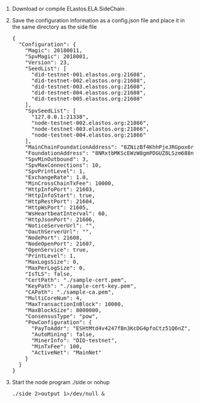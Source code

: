 <article class="markdown-body entry-content" itemprop="text"><ol>
<li>
<p>Download or compile ELastos.ELA.SideChain</p>
</li>
<li>
<p>Save the configuration information as a config.json file and place it in the same directory as the side file</p>
<div class="highlight highlight-source-json"><pre>{
  <span class="pl-s"><span class="pl-pds">"</span>Configuration<span class="pl-pds">"</span></span>: {
    <span class="pl-s"><span class="pl-pds">"</span>Magic<span class="pl-pds">"</span></span>: <span class="pl-c1">20180011</span>,
    <span class="pl-s"><span class="pl-pds">"</span>SpvMagic<span class="pl-pds">"</span></span>: <span class="pl-c1">2018001</span>,
    <span class="pl-s"><span class="pl-pds">"</span>Version<span class="pl-pds">"</span></span>: <span class="pl-c1">23</span>,
    <span class="pl-s"><span class="pl-pds">"</span>SeedList<span class="pl-pds">"</span></span>: [
      <span class="pl-s"><span class="pl-pds">"</span>did-testnet-001.elastos.org:21608<span class="pl-pds">"</span></span>,
      <span class="pl-s"><span class="pl-pds">"</span>did-testnet-002.elastos.org:21608<span class="pl-pds">"</span></span>,
      <span class="pl-s"><span class="pl-pds">"</span>did-testnet-003.elastos.org:21608<span class="pl-pds">"</span></span>,
      <span class="pl-s"><span class="pl-pds">"</span>did-testnet-004.elastos.org:21608<span class="pl-pds">"</span></span>,
      <span class="pl-s"><span class="pl-pds">"</span>did-testnet-005.elastos.org:21608<span class="pl-pds">"</span></span>
    ],
    <span class="pl-s"><span class="pl-pds">"</span>SpvSeedList<span class="pl-pds">"</span></span>: [
      <span class="pl-s"><span class="pl-pds">"</span>127.0.0.1:21338<span class="pl-pds">"</span></span>,
      <span class="pl-s"><span class="pl-pds">"</span>node-testnet-002.elastos.org:21866<span class="pl-pds">"</span></span>,
      <span class="pl-s"><span class="pl-pds">"</span>node-testnet-003.elastos.org:21866<span class="pl-pds">"</span></span>,
      <span class="pl-s"><span class="pl-pds">"</span>node-testnet-004.elastos.org:21866<span class="pl-pds">"</span></span>
    ],
    <span class="pl-s"><span class="pl-pds">"</span>MainChainFoundationAddress<span class="pl-pds">"</span></span>: <span class="pl-s"><span class="pl-pds">"</span>8ZNizBf4KhhPjeJRGpox6rPcHE5Np6tFx3<span class="pl-pds">"</span></span>,
    <span class="pl-s"><span class="pl-pds">"</span>FoundationAddress<span class="pl-pds">"</span></span>: <span class="pl-s"><span class="pl-pds">"</span>8NRxtbMKScEWzW8gmPDGUZ8LSzm688nkZZ<span class="pl-pds">"</span></span>,
    <span class="pl-s"><span class="pl-pds">"</span>SpvMinOutbound<span class="pl-pds">"</span></span>: <span class="pl-c1">3</span>,
    <span class="pl-s"><span class="pl-pds">"</span>SpvMaxConnections<span class="pl-pds">"</span></span>: <span class="pl-c1">10</span>,
    <span class="pl-s"><span class="pl-pds">"</span>SpvPrintLevel<span class="pl-pds">"</span></span>: <span class="pl-c1">1</span>,
    <span class="pl-s"><span class="pl-pds">"</span>ExchangeRate<span class="pl-pds">"</span></span>: <span class="pl-c1">1.0</span>,
    <span class="pl-s"><span class="pl-pds">"</span>MinCrossChainTxFee<span class="pl-pds">"</span></span>: <span class="pl-c1">10000</span>,
    <span class="pl-s"><span class="pl-pds">"</span>HttpInfoPort<span class="pl-pds">"</span></span>: <span class="pl-c1">21603</span>,
    <span class="pl-s"><span class="pl-pds">"</span>HttpInfoStart<span class="pl-pds">"</span></span>: <span class="pl-c1">true</span>,
    <span class="pl-s"><span class="pl-pds">"</span>HttpRestPort<span class="pl-pds">"</span></span>: <span class="pl-c1">21604</span>,
    <span class="pl-s"><span class="pl-pds">"</span>HttpWsPort<span class="pl-pds">"</span></span>: <span class="pl-c1">21605</span>,
    <span class="pl-s"><span class="pl-pds">"</span>WsHeartbeatInterval<span class="pl-pds">"</span></span>: <span class="pl-c1">60</span>,
    <span class="pl-s"><span class="pl-pds">"</span>HttpJsonPort<span class="pl-pds">"</span></span>: <span class="pl-c1">21606</span>,
    <span class="pl-s"><span class="pl-pds">"</span>NoticeServerUrl<span class="pl-pds">"</span></span>: <span class="pl-s"><span class="pl-pds">"</span><span class="pl-pds">"</span></span>,
    <span class="pl-s"><span class="pl-pds">"</span>OauthServerUrl<span class="pl-pds">"</span></span>: <span class="pl-s"><span class="pl-pds">"</span><span class="pl-pds">"</span></span>,
    <span class="pl-s"><span class="pl-pds">"</span>NodePort<span class="pl-pds">"</span></span>: <span class="pl-c1">21608</span>,
    <span class="pl-s"><span class="pl-pds">"</span>NodeOpenPort<span class="pl-pds">"</span></span>: <span class="pl-c1">21607</span>,
    <span class="pl-s"><span class="pl-pds">"</span>OpenService<span class="pl-pds">"</span></span>: <span class="pl-c1">true</span>,
    <span class="pl-s"><span class="pl-pds">"</span>PrintLevel<span class="pl-pds">"</span></span>: <span class="pl-c1">1</span>,
    <span class="pl-s"><span class="pl-pds">"</span>MaxLogsSize<span class="pl-pds">"</span></span>: <span class="pl-c1">0</span>,
    <span class="pl-s"><span class="pl-pds">"</span>MaxPerLogSize<span class="pl-pds">"</span></span>: <span class="pl-c1">0</span>,
    <span class="pl-s"><span class="pl-pds">"</span>IsTLS<span class="pl-pds">"</span></span>: <span class="pl-c1">false</span>,
    <span class="pl-s"><span class="pl-pds">"</span>CertPath<span class="pl-pds">"</span></span>: <span class="pl-s"><span class="pl-pds">"</span>./sample-cert.pem<span class="pl-pds">"</span></span>,
    <span class="pl-s"><span class="pl-pds">"</span>KeyPath<span class="pl-pds">"</span></span>: <span class="pl-s"><span class="pl-pds">"</span>./sample-cert-key.pem<span class="pl-pds">"</span></span>,
    <span class="pl-s"><span class="pl-pds">"</span>CAPath<span class="pl-pds">"</span></span>: <span class="pl-s"><span class="pl-pds">"</span>./sample-ca.pem<span class="pl-pds">"</span></span>,
    <span class="pl-s"><span class="pl-pds">"</span>MultiCoreNum<span class="pl-pds">"</span></span>: <span class="pl-c1">4</span>,
    <span class="pl-s"><span class="pl-pds">"</span>MaxTransactionInBlock<span class="pl-pds">"</span></span>: <span class="pl-c1">10000</span>,
    <span class="pl-s"><span class="pl-pds">"</span>MaxBlockSize<span class="pl-pds">"</span></span>: <span class="pl-c1">8000000</span>,
    <span class="pl-s"><span class="pl-pds">"</span>ConsensusType<span class="pl-pds">"</span></span>: <span class="pl-s"><span class="pl-pds">"</span>pow<span class="pl-pds">"</span></span>,
    <span class="pl-s"><span class="pl-pds">"</span>PowConfiguration<span class="pl-pds">"</span></span>: {
      <span class="pl-s"><span class="pl-pds">"</span>PayToAddr<span class="pl-pds">"</span></span>: <span class="pl-s"><span class="pl-pds">"</span>ESHtMtd4v4247fBn3KcDG4pfoCtz51Q6nZ<span class="pl-pds">"</span></span>,
      <span class="pl-s"><span class="pl-pds">"</span>AutoMining<span class="pl-pds">"</span></span>: <span class="pl-c1">false</span>,
      <span class="pl-s"><span class="pl-pds">"</span>MinerInfo<span class="pl-pds">"</span></span>: <span class="pl-s"><span class="pl-pds">"</span>DID-testnet<span class="pl-pds">"</span></span>,
      <span class="pl-s"><span class="pl-pds">"</span>MinTxFee<span class="pl-pds">"</span></span>: <span class="pl-c1">100</span>,
      <span class="pl-s"><span class="pl-pds">"</span>ActiveNet<span class="pl-pds">"</span></span>: <span class="pl-s"><span class="pl-pds">"</span>MainNet<span class="pl-pds">"</span></span>
    }
  }
}</pre></div>
</li>
<li>
<p>Start the node program ./side or nohup</p>
<div class="highlight highlight-source-shell"><pre>./side <span class="pl-k">2&gt;</span>output <span class="pl-k">1&gt;</span>/dev/null <span class="pl-k">&amp;</span></pre></div>
</li>
</ol>
</article>
